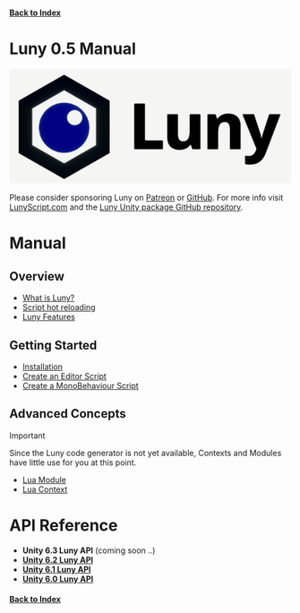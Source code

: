 #### [Back to Index](../index.md)

# Luny 0.5 Manual

[![Luny Logo](LunyLogo.png)](https://lunyscript.com)

Please consider sponsoring Luny on [Patreon](http://www.patreon.com/c/codesmile) or [GitHub](https://github.com/CodeSmile-0000011110110111). For more info visit [LunyScript.com](https://lunyscript.com) and the [Luny Unity package GitHub repository](https://github.com/CodeSmile-0000011110110111/de.codesmile.luny).

# Manual

## Overview

- [What is Luny?](whatisluny.md)
- [Script hot reloading](hotreloading.md)
- [Luny Features](features.md)

## Getting Started

- [Installation](install.md)
- [Create an Editor Script](createeditorscript.md)
- [Create a MonoBehaviour Script](createmonobehaviourscript.md)

## Advanced Concepts

> [!IMPORTANT]
> Since the Luny code generator is not yet available, Contexts and Modules have little use for you at this point.

- [Lua Module](luacontext.md)
- [Lua Context](luamodule.md)


# API Reference

- **Unity 6.3 Luny API** (coming soon ..)
- **[Unity 6.2 Luny API](Unity_6.2/index.md)**
- **[Unity 6.1 Luny API](Unity_6.1/index.md)**
- **[Unity 6.0 Luny API](Unity_6.0/index.md)**

#### [Back to Index](../index.md)
